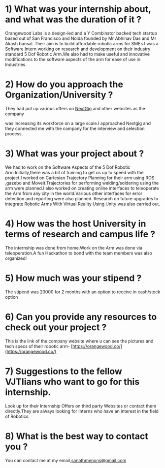 # 1)  What was your internship about, and what was the duration of it ?

Orangewood Labs is a design-led and a Y Combinator backed tech startup based out of San Francisco and Noida founded by Mr Abhinav Das and Mr Akash bansal..Their aim is to build affordable robotic arms for SMEs.I was a Software Intern working on research and development on their industry standard 5 Dof Robotic Arm.We also had to make useful and innovative modifications to the software aspects of the arm for ease of use in Industries.

# 2)  How do you approach the Organization/University ?

They had put up various offers on [NextGig](https://thenextgig.net/) and other websites as the company

was increasing its workforce on a large scale.I approached Nextgig and they connected me with the company for the interview and selection process.

# 3)  What was your project about ?

We had to work on the Software Aspects of the 5 Dof Robotic Arm.Initially,there was a bit of training to get us up to speed with the project.I worked on Cartesian Trajectory Planning for their arm using ROS ,gazebo and Moveit.Trajectories for performing welding/soldering using the arm were planned.I also worked on creating online interfaces to teleoperate the Arm from any city in the world.Various other interfaces for error detection and reporting were also planned. Research on future upgrades to integrate Robotic Arms With Virtual Reality Using Unity was also carried out.

# 4)  How was the host University in terms of research and campus life ?

The internship was done from home.Work on the Arm was done via teleoperation.A fun Hackathon to bond with the team members was also organized!

# 5)  How much was your stipend ?

The stipend was 20000 for 2 months with an option to receive in cash/stock option

# 6)  Can you provide any resources to check out your project ?

This is the link of the company website where u can see the pictures and tech specs of their robotic arm- [https://orangewood.co/](https://orangewood.co/)

# 7)  Suggestions to the fellow VJTIians who want to go for this internship.

Look up for their Internship Offers on third party Websites or contact them directly.They are always looking for Interns who have an interest in the field of Robotics.

# 8)  What is the best way to contact you ?

You can contact me at my email,[sanathmenons@gmail.com](mailto:sanathmenons@gmail.com)